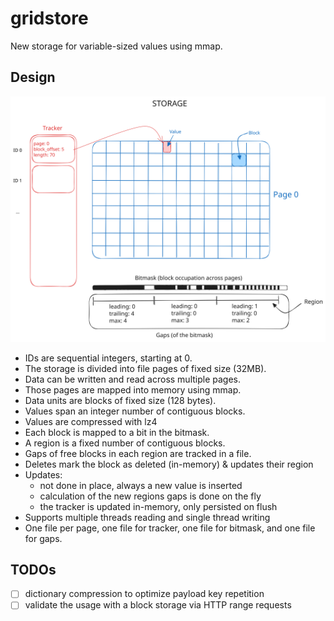 # gridstore

New storage for variable-sized values using mmap.

## Design

![Storage concepts](./storage-concepts.svg)

- IDs are sequential integers, starting at 0.
- The storage is divided into file pages of fixed size (32MB).
- Data can be written and read across multiple pages.
- Those pages are mapped into memory using mmap.
- Data units are blocks of fixed size (128 bytes).
- Values span an integer number of contiguous blocks.
- Values are compressed with lz4
- Each block is mapped to a bit in the bitmask.
- A region is a fixed number of contiguous blocks.
- Gaps of free blocks in each region are tracked in a file.
- Deletes mark the block as deleted (in-memory) & updates their region
- Updates:
  - not done in place, always a new value is inserted
  - calculation of the new regions gaps is done on the fly
  - the tracker is updated in-memory, only persisted on flush
- Supports multiple threads reading and single thread writing
- One file per page, one file for tracker, one file for bitmask, and one file for gaps.


## TODOs

- [ ] dictionary compression to optimize payload key repetition
- [ ] validate the usage with a block storage via HTTP range requests
